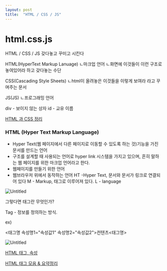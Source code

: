 ```yaml
---
layout: post
title:  "HTML / CSS / JS"
---
```


# html.css.js

HTML     /  CSS     /     JS
갖다놓고    꾸미고    시킨다

HTML(HyperText Markup Lanuage)
ㄴ마크업 언어
ㄴ화면에 이것들이 이런 구조로 놓여있어라 하고 갖다놓는 수단

CSS(Cascading Style Sheets)
ㄴhtml이 올려놓은 이것들을 이렇게 보여라 라고 꾸며주는 문서

JS(JS)
ㄴ프로그래밍 언어

div - 보이지 않는 상자
id - 교유 이름

[HTML 과 CSS 정리](https://velog.io/@zlrz6706/HTML-%EC%9D%98-%EC%A0%95%EC%9D%98%EC%99%80-%ED%95%84%EC%9A%94%EC%84%B1)

### HTML (Hyper Text Markup Language)

- Hyper Text(웹 페이지에서 다른 페이지로 이동할 수 있도록 하는 것)기능을 
가진 문서를 만드는 언어
- 구조를 설계할 때 사용되는 언어로 hyper link 시스템을 가지고 있으며, 
흔히 말하는 웹 페이지를 위한 마크업 언어라고 한다.
- 웹페이지를 만들기 위한 언어
- 웹브라우저 위에서 동작하는 언어
HT -Hyper Text, 문서와 문서가 링크로 연결되어 있다
M - Markup, 태그로 이루어져 있다.
L - language

![Untitled](html%20css%20js%200429b63a1013443ab78003dd0843d392/Untitled.png)

그렇다면 태그란 무엇인가?

Tag - 정보를 정의하는 방식.

ex)

<태그명 속성명1="속성값1" 속성명2="속성값2">컨텐츠<태그명>

![Untitled](html%20css%20js%200429b63a1013443ab78003dd0843d392/Untitled%201.png)

[HTML 태그, 속성](https://velog.io/@ansalstmd/HTML-1)

[HTML 태그 모음 & 요약정리](https://yunbinni.tistory.com/63)
